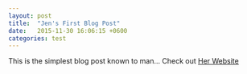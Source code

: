 ```yaml
---
layout: post
title:  "Jen's First Blog Post"
date:   2015-11-30 16:06:15 +0600
categories: test
---
```

This is the simplest blog post known to man...
Check out [Her Website][esp1]

[esp1]: http://esp1.colestock.com/